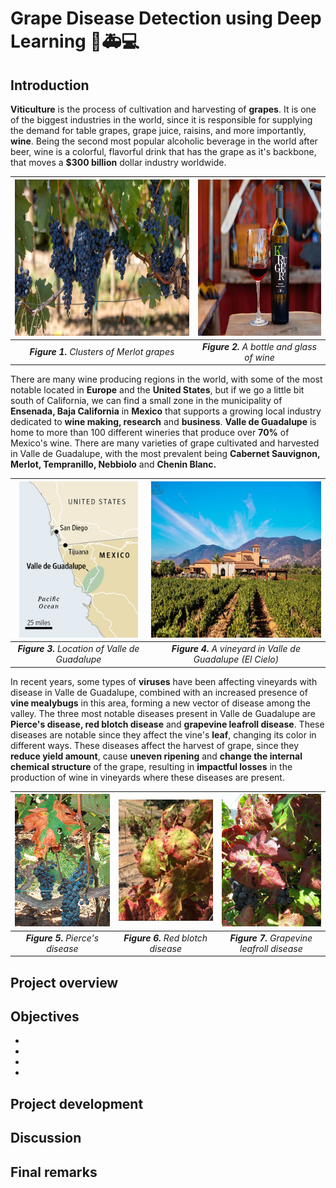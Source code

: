 # **Grape Disease Detection using Deep Learning 🍇:ambulance:💻** 

## **Introduction**

**Viticulture** is the process of cultivation and harvesting of **grapes**. It is one of the biggest industries in the world, since it is responsible for supplying the demand for table grapes, grape juice, raisins, and more importantly, **wine**. Being the second most popular alcoholic beverage in the world after beer, wine is a colorful, flavorful drink that has the grape as it's backbone, that moves a **\$300 billion** dollar industry worldwide.

<div align="center">

|  <img src='images/merlot_2.jpg' height="250">                     | <img src='images/wine_2.jpg' height="250">  |
|:----------------------------------------------------------------------:|:------------------------------------: |
| ***Figure 1.**  Clusters of Merlot grapes*                       | ***Figure 2.**  A bottle and glass of wine* |

</div>

There are many wine producing regions in the world, with some of the most notable located in **Europe** and the **United States**, but if we go a little bit south of California, we can find a small zone in the municipality of **Ensenada, Baja California** in **Mexico** that supports a growing local industry dedicated to **wine making, research** and **business**. **Valle de Guadalupe** is home to more than 100 different wineries that produce over **70%** of Mexico's wine. There are many varieties of grape cultivated and harvested in Valle de Guadalupe, with the most prevalent being **Cabernet Sauvignon, Merlot, Tempranillo, Nebbiolo** and **Chenin Blanc.**

<div align="center">

|  <img src='images/valle_location.jpg' height="250">                     | <img src='images/el_cielo.jpg' height="250">  |
|:----------------------------------------------------------------------:|:------------------------------------: |
| ***Figure 3.**  Location of Valle de Guadalupe*                       | ***Figure 4.**  A vineyard in Valle de Guadalupe (El Cielo)* |

</div>

In recent years, some types of **viruses** have been affecting vineyards with disease in Valle de Guadalupe, combined with an increased presence of **vine mealybugs** in this area, forming a new vector of disease among the valley. The three most notable diseases present in Valle de Guadalupe are **Pierce's disease, red blotch disease** and **grapevine leafroll disease**. These diseases are notable since they affect the vine's **leaf**, changing its color in different ways. These diseases affect the harvest of grape, since they **reduce yield amount**, cause **uneven ripening** and **change the internal chemical structure** of the grape, resulting in **impactful losses** in the production of wine in vineyards where these diseases are present.

<div align="center">

|  <img src='images/pierce.PNG' width="250">                     | <img src='images/red_blotch.PNG' width="250">  | <img src='images/leafroll.png' width="250"> |
|:----------------------------------------------------------------------:|:------------------------------------: |:-------:|
| ***Figure 5.**  Pierce's disease*                       | ***Figure 6.**  Red blotch disease* | ***Figure 7.**  Grapevine leafroll disease* |

</div>

## **Project overview**


## **Objectives**
-
-
-
-

## **Project development**



## **Discussion**



## **Final remarks**
